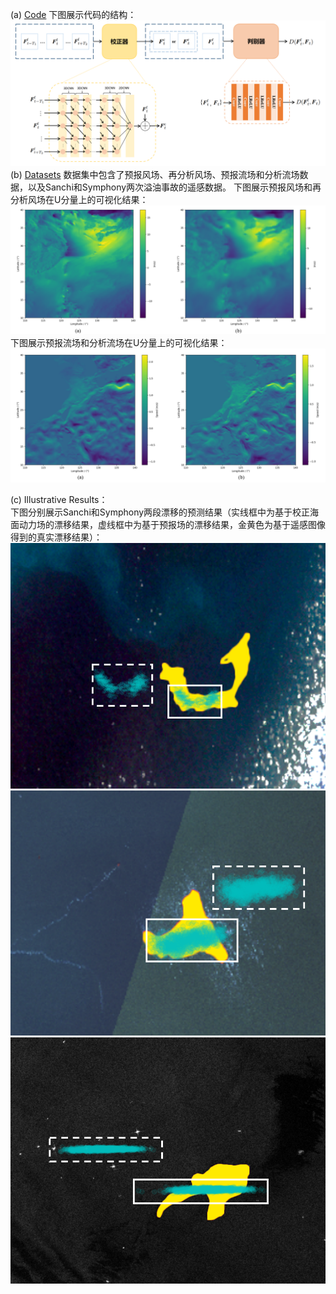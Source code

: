 (a) [Code](https://github.com/jiaqilin114/ATCNs)
下图展示代码的结构：
![image](https://github.com/jiaqilin114/UPC_OilSpill_Track/blob/jiaqilin114-patch-1/ATCNs.png)
(b) [Datasets](https://www.kaggle.com/datasets/31c997b306c866dca94a07c201d4beab76e2a0170f8c546bb0e7cf3bc9e03b80?select=UPC_OilSpill_Track)
数据集中包含了预报风场、再分析风场、预报流场和分析流场数据，以及Sanchi和Symphony两次溢油事故的遥感数据。
下图展示预报风场和再分析风场在U分量上的可视化结果：
![image](https://github.com/jiaqilin114/UPC_OilSpill_Track/blob/jiaqilin114-patch-1/Wind_u.png)
下图展示预报流场和分析流场在U分量上的可视化结果：
![image](https://github.com/jiaqilin114/UPC_OilSpill_Track/blob/jiaqilin114-patch-1/Current_u.png)

(c) Illustrative Results：  
下图分别展示Sanchi和Symphony两段漂移的预测结果（实线框中为基于校正海面动力场的漂移结果，虚线框中为基于预报场的漂移结果，金黄色为基于遥感图像得到的真实漂移结果）：
![image](https://github.com/jiaqilin114/UPC_OilSpill_Track/blob/jiaqilin114-patch-1/Sanchi.png)
![image](https://github.com/jiaqilin114/UPC_OilSpill_Track/blob/jiaqilin114-patch-1/Symphony1.png)
![image](https://github.com/jiaqilin114/UPC_OilSpill_Track/blob/jiaqilin114-patch-1/Symphony2.png)
